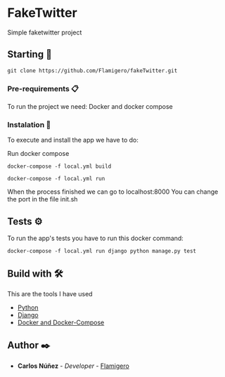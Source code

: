# FakeTwitter

Simple faketwitter project

## Starting 🚀

```
git clone https://github.com/Flamigero/fakeTwitter.git
```

### Pre-requirements 📋

To run the project we need:
Docker and docker compose


### Instalation 🔧

To execute and install the app we have to do:

Run docker compose

```
docker-compose -f local.yml build
```

```
docker-compose -f local.yml run
```

When the process finished we can go to localhost:8000
You can change the port in the file init.sh

## Tests ⚙️

To run the app's tests you have to run this docker command:

```
docker-compose -f local.yml run django python manage.py test
```

## Build with 🛠️

This are the tools I have used

* [Python](https://www.python.org/)
* [Django](https://www.djangoproject.com/)
* [Docker and Docker-Compose](https://www.docker.com/)

## Author ✒️

* **Carlos Núñez** - *Developer* - [Flamigero](https://github.com/Flamigero)